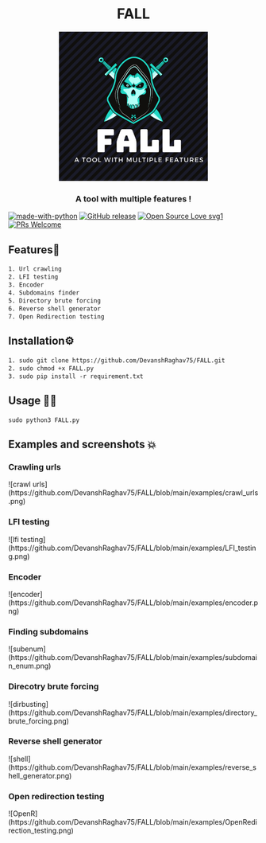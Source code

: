 <h1 align="center">FALL</h1>
<p align="center"><img src="https://github.com/DevanshRaghav75/FALL/blob/main/FALL%20logo.png"  width="300" height="300" />
<h3 align="center">A tool with multiple features !</h3>

[![made-with-python](https://img.shields.io/badge/Made%20with-Python-1f425f.svg)](https://www.python.org/)
[![GitHub release](https://img.shields.io/github/release/Devansh/FALL.svg)](https://GitHub.com/DevanshRaghav75/FALL/releases/)
[![Open Source Love svg1](https://badges.frapsoft.com/os/v1/open-source.svg?v=103)](https://github.com/ellerbrock/open-source-badges/)
[![PRs Welcome](https://img.shields.io/badge/PRs-welcome-brightgreen.svg?style=flat-square)](http://makeapullrequest.com)

## Features🍳
```features
1. Url crawling
2. LFI testing
3. Encoder
4. Subdomains finder
5. Directory brute forcing
6. Reverse shell generator
7. Open Redirection testing
```
## Installation⚙️
```installation
1. sudo git clone https://github.com/DevanshRaghav75/FALL.git
2. sudo chmod +x FALL.py
3. sudo pip install -r requirement.txt
```
## Usage 👨‍💻
```usage
sudo python3 FALL.py
```
## Examples and screenshots 💥

<h3>Crawling urls</h1>
![crawl urls](https://github.com/DevanshRaghav75/FALL/blob/main/examples/crawl_urls.png)
<br>
<h3>LFI testing</h3>
![lfi testing](https://github.com/DevanshRaghav75/FALL/blob/main/examples/LFI_testing.png)
<br>
<h3>Encoder</h3>
![encoder](https://github.com/DevanshRaghav75/FALL/blob/main/examples/encoder.png)
<br>
<h3>Finding subdomains</h3>
![subenum](https://github.com/DevanshRaghav75/FALL/blob/main/examples/subdomain_enum.png)
<br>
<h3>Direcotry brute forcing</h3>
![dirbusting](https://github.com/DevanshRaghav75/FALL/blob/main/examples/directory_brute_forcing.png)
<br>
<h3>Reverse shell generator</h3>
![shell](https://github.com/DevanshRaghav75/FALL/blob/main/examples/reverse_shell_generator.png)
<br>
<h3>Open redirection testing</h3>
![OpenR](https://github.com/DevanshRaghav75/FALL/blob/main/examples/OpenRedirection_testing.png)





